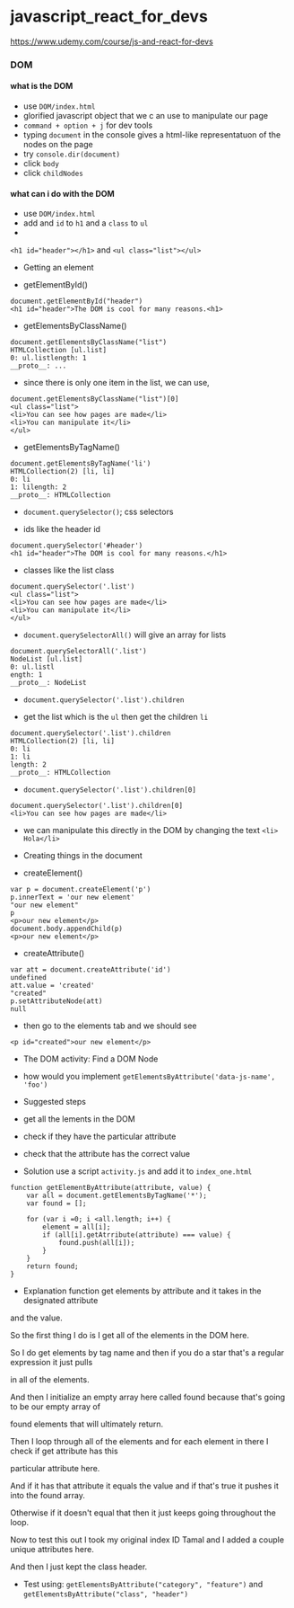 # javascript_react_for_devs
https://www.udemy.com/course/js-and-react-for-devs

### DOM
#### what is the DOM
- use `DOM/index.html`
- glorified javascript object that we c an use to manipulate our page
- `command + option + j` for dev tools
- typing `document` in the console gives a html-like representatuon of the nodes on the page
- try `console.dir(document)`
- click `body`
- click `childNodes`

#### what can i do with the DOM
- use `DOM/index.html`
- add and `id` to `h1` and a `class` to `ul`
- 
`<h1 id="header"></h1>`
and
`<ul class="list"></ul>`

- Getting an element
* getElementById()
```
document.getElementById("header")
<h1 id="header">The DOM is cool for many reasons.<h1>
```

* getElementsByClassName()
```
document.getElementsByClassName("list")
HTMLCollection [ul.list]
0: ul.listlength: 1
__proto__: ...
```
- since there is only one item in the list, we can use, 
```
document.getElementsByClassName("list")[0]
<ul class=​"list">​
<li>​You can see how pages are made​</li>​
<li>​You can manipulate it​</li>​
</ul>​
```

* getElementsByTagName()
```
document.getElementsByTagName('li')
HTMLCollection(2) [li, li]
0: li
1: lilength: 2
__proto__: HTMLCollection
```

* `document.querySelector()`; css selectors
- ids like the header id 
```
document.querySelector('#header')
<h1 id=​"header">​The DOM is cool for many reasons.​</h1>​
```

- classes like the list class
```
document.querySelector('.list')
<ul class=​"list">​
<li>​You can see how pages are made​</li>​
<li>​You can manipulate it​</li>​
</ul>​
```

* `document.querySelectorAll()` will give an array for lists
```
document.querySelectorAll('.list')
NodeList [ul.list]
0: ul.listl
ength: 1
__proto__: NodeList
```

* `document.querySelector('.list').children`
- get the list which is the `ul` then get the children `li`
```
document.querySelector('.list').children
HTMLCollection(2) [li, li]
0: li
1: li
length: 2
__proto__: HTMLCollection
```

* `document.querySelector('.list').children[0]`
```
document.querySelector('.list').children[0]
<li>​You can see how pages are made​</li>​
```
- we can manipulate this directly in the DOM by changing the text `<li>​Hola</li>​`

- Creating things in the document
* createElement()
```
var p = document.createElement('p')
p.innerText = 'our new element'
"our new element"
p
<p>​our new element​</p>​
document.body.appendChild(p)
<p>​our new element​</p>​
```
* createAttribute()
```
var att = document.createAttribute('id')
undefined
att.value = 'created'
"created"
p.setAttributeNode(att)
null
```
- then go to the elements tab and we should see
```
<p id="created">our new element</p>
```
- The DOM activity: Find a DOM Node
- how would you implement `getElementsByAttribute('data-js-name', 'foo')`
- Suggested steps
- get all the lements in the DOM
- check if they have the particular attribute
- check that the attribute has the correct value

- Solution use a script `activity.js` and add it to `index_one.html`
```
function getElementByAttribute(attribute, value) {
    var all = document.getElementsByTagName('*');
    var found = [];

    for (var i =0; i <all.length; i++) {
        element = all[i];
        if (all[i].getAtrribute(attribute) === value) {
            found.push(all[i]);
        }
    }
    return found;
}
```
- Explanation
function get elements by attribute and it takes in the designated attribute

and the value.

So the first thing I do is I get all of the elements in the DOM here.

So I do get elements by tag name and then if you do a star that's a regular expression it just pulls

in all of the elements.

And then I initialize an empty array here called found because that's going to be our empty array of

found elements that will ultimately return.

Then I loop through all of the elements and for each element in there I check if get attribute has this

particular attribute here.

And if it has that attribute it equals the value and if that's true it pushes it into the found array.

Otherwise if it doesn't equal that then it just keeps going throughout the loop.

Now to test this out I took my original index ID Tamal and I added a couple unique attributes here.

And then I just kept the class header.

- Test using:
`getElementsByAttribute("category", "feature")`
and
`getElementsByAttribute("class", "header")`








